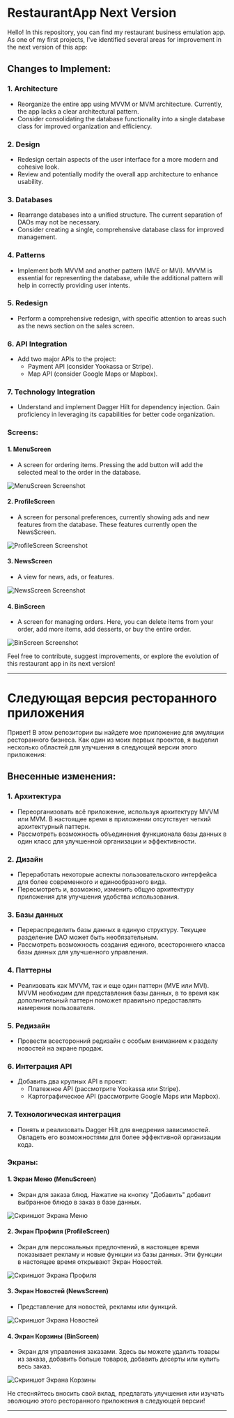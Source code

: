 # RestaurantApp Next Version

Hello! In this repository, you can find my restaurant business emulation app. As one of my first projects, I've identified several areas for improvement in the next version of this app:

## Changes to Implement:

### 1. Architecture
   - Reorganize the entire app using MVVM or MVM architecture. Currently, the app lacks a clear architectural pattern.
   - Consider consolidating the database functionality into a single database class for improved organization and efficiency.

### 2. Design
   - Redesign certain aspects of the user interface for a more modern and cohesive look.
   - Review and potentially modify the overall app architecture to enhance usability.

### 3. Databases
   - Rearrange databases into a unified structure. The current separation of DAOs may not be necessary.
   - Consider creating a single, comprehensive database class for improved management.

### 4. Patterns
   - Implement both MVVM and another pattern (MVE or MVI). MVVM is essential for representing the database, while the additional pattern will help in correctly providing user intents.

### 5. Redesign
   - Perform a comprehensive redesign, with specific attention to areas such as the news section on the sales screen.

### 6. API Integration
   - Add two major APIs to the project:
      - Payment API (consider Yookassa or Stripe).
      - Map API (consider Google Maps or Mapbox).

### 7. Technology Integration
   - Understand and implement Dagger Hilt for dependency injection. Gain proficiency in leveraging its capabilities for better code organization.

### Screens:

#### 1. MenuScreen
   - A screen for ordering items. Pressing the add button will add the selected meal to the order in the database.

   ![MenuScreen Screenshot](/images/MenuScreen.jpg)

#### 2. ProfileScreen
   - A screen for personal preferences, currently showing ads and new features from the database. These features currently open the NewsScreen.

   ![ProfileScreen Screenshot](/images/ProfileScreen.jpg)

#### 3. NewsScreen
   - A view for news, ads, or features.

   ![NewsScreen Screenshot](/images/NewsScreen.jpg)

#### 4. BinScreen
   - A screen for managing orders. Here, you can delete items from your order, add more items, add desserts, or buy the entire order.

   ![BinScreen Screenshot](/images/BinScreen.jpg)

Feel free to contribute, suggest improvements, or explore the evolution of this restaurant app in its next version!

---
# Следующая версия ресторанного приложения

Привет! В этом репозитории вы найдете мое приложение для эмуляции ресторанного бизнеса. Как один из моих первых проектов, я выделил несколько областей для улучшения в следующей версии этого приложения:

## Внесенные изменения:

### 1. Архитектура
   - Переорганизовать всё приложение, используя архитектуру MVVM или MVM. В настоящее время в приложении отсутствует четкий архитектурный паттерн.
   - Рассмотреть возможность объединения функционала базы данных в один класс для улучшенной организации и эффективности.

### 2. Дизайн
   - Переработать некоторые аспекты пользовательского интерфейса для более современного и единообразного вида.
   - Пересмотреть и, возможно, изменить общую архитектуру приложения для улучшения удобства использования.

### 3. Базы данных
   - Перераспределить базы данных в единую структуру. Текущее разделение DAO может быть необязательным.
   - Рассмотреть возможность создания единого, всестороннего класса базы данных для улучшенного управления.

### 4. Паттерны
   - Реализовать как MVVM, так и еще один паттерн (MVE или MVI). MVVM необходим для представления базы данных, в то время как дополнительный паттерн поможет правильно предоставлять намерения пользователя.

### 5. Редизайн
   - Провести всесторонний редизайн с особым вниманием к разделу новостей на экране продаж.

### 6. Интеграция API
   - Добавить два крупных API в проект:
      - Платежное API (рассмотрите Yookassa или Stripe).
      - Картографическое API (рассмотрите Google Maps или Mapbox).

### 7. Технологическая интеграция
   - Понять и реализовать Dagger Hilt для внедрения зависимостей. Овладеть его возможностями для более эффективной организации кода.

### Экраны:

#### 1. Экран Меню (MenuScreen)
   - Экран для заказа блюд. Нажатие на кнопку "Добавить" добавит выбранное блюдо в заказ в базе данных.

   ![Скриншот Экрана Меню](/images/MenuScreen.jpg)

#### 2. Экран Профиля (ProfileScreen)
   - Экран для персональных предпочтений, в настоящее время показывает рекламу и новые функции из базы данных. Эти функции в настоящее время открывают Экран Новостей.

   ![Скриншот Экрана Профиля](/images/ProfileScreen.jpg)

#### 3. Экран Новостей (NewsScreen)
   - Представление для новостей, рекламы или функций.

   ![Скриншот Экрана Новостей](/images/NewsScreen.jpg)

#### 4. Экран Корзины (BinScreen)
   - Экран для управления заказами. Здесь вы можете удалить товары из заказа, добавить больше товаров, добавить десерты или купить весь заказ.

   ![Скриншот Экрана Корзины](/images/BinScreen.jpg)

Не стесняйтесь вносить свой вклад, предлагать улучшения или изучать эволюцию этого ресторанного приложения в следующей версии!

---

